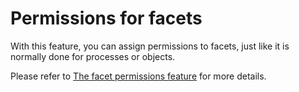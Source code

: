 # Permissions for facets

With this feature, you can assign permissions to facets, just like it is normally done for processes or objects.  

Please refer to [The facet permissions feature](https://docs.symbioworld.com/admin/administration/permissions/facet-permission-feature/) for more details.
